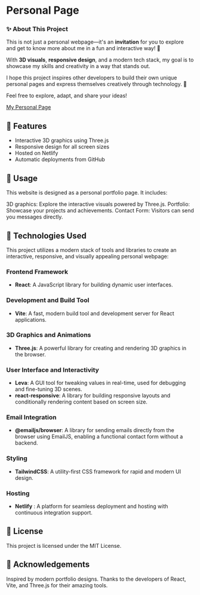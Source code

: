 # Personal Page

### ✨ About This Project

This is not just a personal webpage—it's an **invitation** for you to explore and get to know more about me in a fun and interactive way! 🌟  

With **3D visuals**, **responsive design**, and a modern tech stack, my goal is to showcase my skills and creativity in a way that stands out.  

I hope this project inspires other developers to build their own unique personal pages and express themselves creatively through technology. 🚀  

Feel free to explore, adapt, and share your ideas!

[My Personal Page](https://gustavo-personal-page.netlify.app/)

## 🚀 Features

- Interactive 3D graphics using Three.js
- Responsive design for all screen sizes
- Hosted on Netlify
- Automatic deployments from GitHub

## 📖 Usage
This website is designed as a personal portfolio page. It includes:

3D graphics: Explore the interactive visuals powered by Three.js.
Portfolio: Showcase your projects and achievements.
Contact Form: Visitors can send you messages directly.

## 🧰 Technologies Used

This project utilizes a modern stack of tools and libraries to create an interactive, responsive, and visually appealing personal webpage:

### **Frontend Framework**
- **React**: A JavaScript library for building dynamic user interfaces.

### **Development and Build Tool**
- **Vite**: A fast, modern build tool and development server for React applications.

### **3D Graphics and Animations**
- **Three.js**: A powerful library for creating and rendering 3D graphics in the browser.

### **User Interface and Interactivity**
- **Leva**: A GUI tool for tweaking values in real-time, used for debugging and fine-tuning 3D scenes.
- **react-responsive**: A library for building responsive layouts and conditionally rendering content based on screen size.

### **Email Integration**
- **@emailjs/browser**: A library for sending emails directly from the browser using EmailJS, enabling a functional contact form without a backend.

### **Styling** 
- **TailwindCSS**: A utility-first CSS framework for rapid and modern UI design.

### **Hosting**
- **Netlify** : A platform for seamless deployment and hosting with continuous integration support.


## 📜 License
This project is licensed under the MIT License.

## 🌟 Acknowledgements
Inspired by modern portfolio designs.
Thanks to the developers of React, Vite, and Three.js for their amazing tools.
